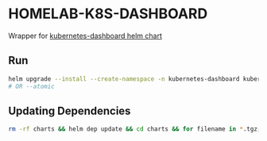 # HOMELAB-K8S-DASHBOARD

Wrapper for [kubernetes-dashboard helm chart](https://artifacthub.io/packages/helm/k8s-dashboard/kubernetes-dashboard)

## Run

```sh
helm upgrade --install --create-namespace -n kubernetes-dashboard kubernetes-dashboard . --wait --wait-for-jobs --timeout 3m
# OR --atomic
```

## Updating Dependencies

```sh
rm -rf charts && helm dep update && cd charts && for filename in *.tgz; do tar -xf "$filename" && rm -f "$filename"; done; cd ..
```
